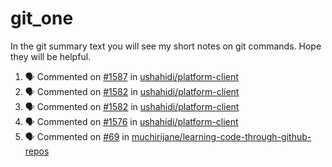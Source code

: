 # git_one
In the git summary text you will see my short notes on git commands. Hope they will be helpful.

<!--START_SECTION:activity-->
1. 🗣 Commented on [#1587](https://github.com/ushahidi/platform-client/issues/1587) in [ushahidi/platform-client](https://github.com/ushahidi/platform-client)
2. 🗣 Commented on [#1582](https://github.com/ushahidi/platform-client/issues/1582) in [ushahidi/platform-client](https://github.com/ushahidi/platform-client)
3. 🗣 Commented on [#1582](https://github.com/ushahidi/platform-client/issues/1582) in [ushahidi/platform-client](https://github.com/ushahidi/platform-client)
4. 🗣 Commented on [#1576](https://github.com/ushahidi/platform-client/issues/1576) in [ushahidi/platform-client](https://github.com/ushahidi/platform-client)
5. 🗣 Commented on [#69](https://github.com/muchirijane/learning-code-through-github-repos/issues/69) in [muchirijane/learning-code-through-github-repos](https://github.com/muchirijane/learning-code-through-github-repos)
<!--END_SECTION:activity-->
